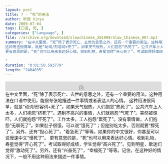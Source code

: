 ```yaml
---
layout: post
title: 7 - “死”的用法
author: 昕煜 Xinyu
date: 2009-07-04
tags: [口语, 死, ]
categories: ["Language", ]
file: //archive.org/download/slowchinese_201909/Slow_Chinese_007.mp3
summary: "在中文里面，“死”除了表示死亡、去世的意思之外，还有一个重要的用法。这种用法在口语中使用，能很夸张地描述一件事情或者表达人的心情。
这种用法很简单，就是“动词/形容词+死了”。如果天气很热，人们抱怨“热死了”。公共汽车上人太多，人们抱怨“挤死了”。遇到不高兴的事情，人们就抱怨“气死了”。突然被惊吓，人们就抱怨“吓死了”。工作太多，工人抱怨“累死了”。没有事情做，人们抱怨“无聊死了”。如果肚子很饿，可以说“饿死了”；但是别吃太多，否则就要“撑死了”。另外，还有“担心死了”，“着急死了”等等。如果你的中文很好，你甚至可以说慢速中文“慢死了”。
更有意思的是，“死”也可以用来表达好心情。收到礼物，寿星觉得“开心死了”。考试取得好成绩，学生觉得“高兴死了”。见到明星，歌迷们觉得“激动死了”。另外，还有“兴奋死了”，“幸福死了”等等。记住，在这种好的情况下，一般不用这种用法来描述一件事情。
 
"
duration: "0:01:50.593779"
length: "2404895"
---
```


<iframe src="https://archive.org/embed/slowchinese_201909/Slow_Chinese_007.mp3" width="500" height="30" frameborder="0" webkitallowfullscreen="true" mozallowfullscreen="true" allowfullscreen></iframe>
在中文里面，“死”除了表示死亡、去世的意思之外，还有一个重要的用法。这种用法在口语中使用，能很夸张地描述一件事情或者表达人的心情。
这种用法很简单，就是“动词/形容词+死了”。如果天气很热，人们抱怨“热死了”。公共汽车上人太多，人们抱怨“挤死了”。遇到不高兴的事情，人们就抱怨“气死了”。突然被惊吓，人们就抱怨“吓死了”。工作太多，工人抱怨“累死了”。没有事情做，人们抱怨“无聊死了”。如果肚子很饿，可以说“饿死了”；但是别吃太多，否则就要“撑死了”。另外，还有“担心死了”，“着急死了”等等。如果你的中文很好，你甚至可以说慢速中文“慢死了”。
更有意思的是，“死”也可以用来表达好心情。收到礼物，寿星觉得“开心死了”。考试取得好成绩，学生觉得“高兴死了”。见到明星，歌迷们觉得“激动死了”。另外，还有“兴奋死了”，“幸福死了”等等。记住，在这种好的情况下，一般不用这种用法来描述一件事情。
 
